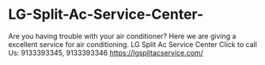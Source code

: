 # LG-Split-Ac-Service-Center-
Are you having trouble with your air conditioner? Here we are giving a excellent service for air conditioning. LG Split Ac Service Center   Click to call Us: 9133393345, 9133393346  https://lgsplitacservice.com/
